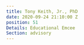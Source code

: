 ```yaml
---
title: Tony Keith, Jr., PhD
date: 2020-09-24 21:10:00 Z
position: 51
Details: Educational Emcee
Section: advisory
---
```


